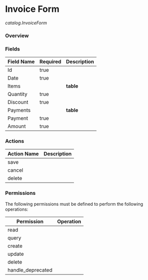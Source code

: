 # Invoice Form

*catalog.InvoiceForm*

### **Overview**

### **Fields**


|**Field Name**|**Required**|**Description**|
|---|---|---|
|Id|true| |
|Date|true| |
|Items| |**table**|
|Quantity|true| |
|Discount|true| |
|Payments| |**table**|
|Payment|true| |
|Amount|true| |

### **Actions**


|**Action Name**|**Description**|
|---|---|
|save| |
|cancel| |
|delete| |

### **Permissions**

The following permissions must be defined to perform the following operations:


|**Permission**|**Operation**|
|---|---|
|read| |
|query| |
|create| |
|update| |
|delete| |
|handle_deprecated| |

